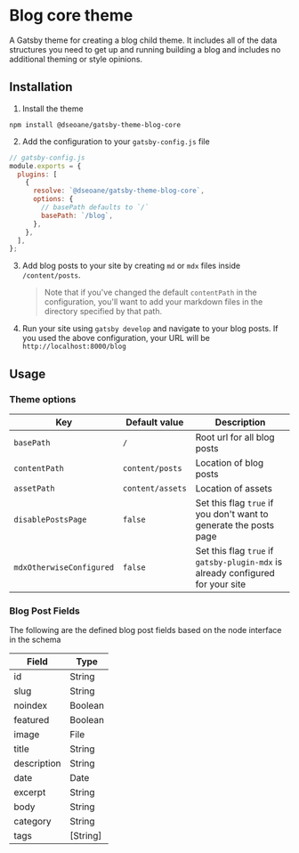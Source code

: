 # Blog core theme

A Gatsby theme for creating a blog child theme. It includes all of the data structures you need to get up and running building a blog and includes no additional theming or style opinions.

## Installation

1. Install the theme

```shell
npm install @dseoane/gatsby-theme-blog-core
```

2. Add the configuration to your `gatsby-config.js` file

```js
// gatsby-config.js
module.exports = {
  plugins: [
    {
      resolve: `@dseoane/gatsby-theme-blog-core`,
      options: {
        // basePath defaults to `/`
        basePath: `/blog`,
      },
    },
  ],
};
```

3. Add blog posts to your site by creating `md` or `mdx` files inside `/content/posts`.

   > Note that if you've changed the default `contentPath` in the configuration, you'll want to add your markdown files in the directory specified by that path.

4. Run your site using `gatsby develop` and navigate to your blog posts. If you used the above configuration, your URL will be `http://localhost:8000/blog`

## Usage

### Theme options

| Key                      | Default value    | Description                                                                     |
| ------------------------ | ---------------- | ------------------------------------------------------------------------------- |
| `basePath`               | `/`              | Root url for all blog posts                                                     |
| `contentPath`            | `content/posts`  | Location of blog posts                                                          |
| `assetPath`              | `content/assets` | Location of assets                                                              |
| `disablePostsPage`       | `false`          | Set this flag `true` if you don't want to generate the posts page               |
| `mdxOtherwiseConfigured` | `false`          | Set this flag `true` if `gatsby-plugin-mdx` is already configured for your site |

### Blog Post Fields

The following are the defined blog post fields based on the node interface in the schema

| Field       | Type     |
| ----------- | -------- |
| id          | String   |
| slug        | String   |
| noindex     | Boolean  |
| featured    | Boolean  |
| image       | File     |
| title       | String   |
| description | String   |
| date        | Date     |
| excerpt     | String   |
| body        | String   |
| category    | String   |
| tags        | [String] |
